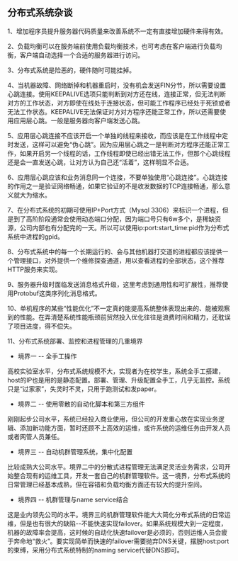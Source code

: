 ## 分布式系统杂谈

1、增加程序员提升服务器代码质量来改善系统不一定有直接增加硬件来得有效。

2、负载均衡可以在服务端前使用负载均衡技术，也可考虑在客户端进行负载均衡，客户端自动选择一个合适的服务器进行访问。

3、分布式系统是险恶的，硬件随时可能挂掉。

4、当机器故障、网络断掉和机器重启时，没有机会发送FIN分节，所以需要设置心跳连接。使用KEEPALIVE选项只能判断到对方还在线，连接正常，但无法判断对方的工作状态，对方即使在线处于连接状态，但可能工作程序已经处于死锁或者无法工作状态。KEEPALIVE无法保证对方对方程序还能正常工作，所以还需要使用应用层心跳。一般是服务器向客户端发送心跳。

5、应用层心跳连接不应该开启一个单独的线程来接收，而应该是在工作线程中定时发送，这样可以避免“伪心跳”。因为应用层心跳之一是判断对方程序还能正常工作，如果开启另一个线程的话，工作线程即使已经出错无法工作，但那个心跳线程还是会一直发送心跳，让对方认为自己还“活着”，这样明显不合适。

6、应用层心跳应该和业务消息同一个连接，不要单独使用“心跳连接”。心跳连接的作用之一是验证网络畅通，如果它验证的不是收发数据的TCP连接畅通，那么意义就大为缩水。

7、在分布式系统的初期可使用IP+Port方式（Mysql 3306）来标识一个进程，但是到了高阶阶段通常会使用动态端口分配，因为端口号只有6w多个，是稀缺资源，公司内部也有分配完的一天。所以可以使用ip:port:start_time:pid作为分布式系统中进程的gpid。

8、分布式系统中的每一个长期运行的、会与其他机器打交道的进程都应该提供一个管理接口，对外提供一个维修探查通道，用以查看进程的全部状态，这个推荐HTTP服务来实现。

9、服务器升级时面临发送消息格式升级，这里考虑到通用性和可扩展性，推荐使用Protobuf这类序列化消息格式。

10、单机程序的某些“性能优化”不一定真的能提高系统整体表现出来的、能被观察到的性能。在弄清楚系统性能瓶颈前贸然投入优化往往是浪费时间和精力，还耽误了项目进度，得不偿失。

11、分布式系统部署、监控和进程管理的几重境界

-   境界一 -- 全手工操作
    

高校实验室水平，分布式系统规模不大，实现者为在校学生，系统全手工搭建，host的IP也是用的是静态配置。部署、管理、升级配置全手工，几乎无监控。系统只是“过家家”，失灵时不灵，只用于跑测试和发paper。

-   境界二 -- 使用零散的自动化脚本和第三方组件
    

刚刚起步公司水平，系统已经投入商业使用，但公司的开发重心放在实现业务逻辑、添加新功能方面，暂时还顾不上高效的运维，或许系统的运维任务由开发人员或者网管人员兼任。

-   境界三 -- 自动机群管理系统，集中化配置
    

比较成熟大公司水平。境界二中的分散式进程管理无法满足灵活业务需求，公司开始整合现有的运维工具，开发一套自己的机群管理软件。这一境界，分布式系统的日常管理已经基本成熟，但在容错和负载均衡方面还有较大的提升空间。

-   境界四 -- 机群管理与name service结合
    

这是业内领先公司的水平。境界三的机群管理软件能大大简化分布式系统的日常运维，但是也有很大的缺陷--不能快速实现failover。如果系统规模大到一定程度，机器的故障率会提高，这时候的自动化快速failover是必须的，否则运维人员会疲于奔命地“救火”。要实现简单而快速的failover需要抛弃DNS关键，摆脱host:port的束缚，采用分布式系统特制的naming service代替DNS即可。